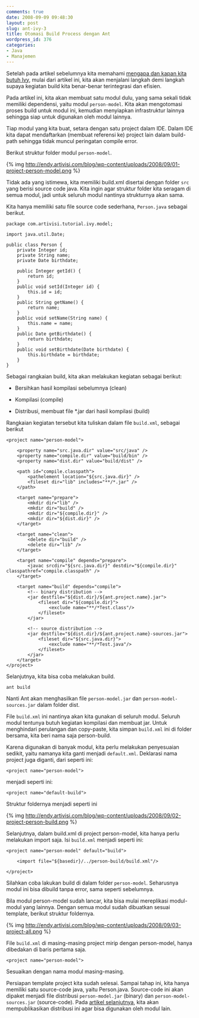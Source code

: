 ```yaml
---
comments: true
date: 2008-09-09 09:48:30
layout: post
slug: ant-ivy-3
title: Otomasi Build Process dengan Ant
wordpress_id: 376
categories:
- Java
- Manajemen
---
```


Setelah pada artikel sebelumnya kita memahami [mengapa dan kapan kita butuh Ivy](http://endy.artivisi.com/blog/java/ant-ivy-2), mulai dari artikel ini, kita akan menjalani langkah demi langkah supaya kegiatan build kita benar-benar terintegrasi dan efisien. 

Pada artikel ini, kita akan membuat satu modul dulu, yang sama sekali tidak memiliki dependensi, yaitu modul `person-model`.
Kita akan mengotomasi proses build untuk modul ini, kemudian menyiapkan infrastruktur lainnya sehingga siap untuk digunakan oleh modul lainnya. 

Tiap modul yang kita buat, setara dengan satu project dalam IDE. Dalam IDE kita dapat mendaftarkan (membuat referensi ke) project lain dalam build-path sehingga tidak muncul peringatan compile error.



Berikut struktur folder modul `person-model`. 

{% img http://endy.artivisi.com/blog/wp-content/uploads/2008/09/01-project-person-model.png  %}

Tidak ada yang istimewa, kita memiliki build.xml disertai dengan folder `src` yang berisi source code java. Kita ingin agar struktur folder kita seragam di semua modul, jadi untuk seluruh modul nantinya strukturnya akan sama.

Kita hanya memiliki satu file source code sederhana, `Person.java` sebagai berikut. 


    
    
    package com.artivisi.tutorial.ivy.model;
    
    import java.util.Date;
    
    public class Person {
    	private Integer id;
    	private String name;
    	private Date birthdate;
    	
    	public Integer getId() {
    		return id;
    	}
    	public void setId(Integer id) {
    		this.id = id;
    	}
    	public String getName() {
    		return name;
    	}
    	public void setName(String name) {
    		this.name = name;
    	}
    	public Date getBirthdate() {
    		return birthdate;
    	}
    	public void setBirthdate(Date birthdate) {
    		this.birthdate = birthdate;
    	}	
    }
    



Sebagai rangkaian build, kita akan melakukan kegiatan sebagai berikut: 



	
  * Bersihkan hasil kompilasi sebelumnya (clean)

	
  * Kompilasi (compile)

	
  * Distribusi, membuat file *.jar dari hasil kompilasi (build)



Rangkaian kegiatan tersebut kita tuliskan dalam file `build.xml`, sebagai berikut


    
    
    <project name="person-model">
    	
    	<property name="src.java.dir" value="src/java" />
    	<property name="compile.dir" value="build/bin" />
    	<property name="dist.dir" value="build/dist" />
    
    	<path id="compile.classpath">
    		<pathelement location="${src.java.dir}" />
    		<fileset dir="lib" includes="**/*.jar" />
    	</path>
    
    	<target name="prepare">
    		<mkdir dir="lib" />
    		<mkdir dir="build" />
    		<mkdir dir="${compile.dir}" />
    		<mkdir dir="${dist.dir}" />
    	</target>
    
    	<target name="clean">
    		<delete dir="build" />
    		<delete dir="lib" />
    	</target>
    
    	<target name="compile" depends="prepare">
    		<javac srcdir="${src.java.dir}" destdir="${compile.dir}" classpathref="compile.classpath" />
    	</target>
    
    	<target name="build" depends="compile">
    		<!-- binary distribution -->
    		<jar destfile="${dist.dir}/${ant.project.name}.jar">
    			<fileset dir="${compile.dir}">
    				<exclude name="**/*Test.class"/>
    			</fileset>
    		</jar>
    		
    		<!-- source distribution -->
    		<jar destfile="${dist.dir}/${ant.project.name}-sources.jar">
    			<fileset dir="${src.java.dir}">
    				<exclude name="**/*Test.java"/>
    			</fileset>
    		</jar>
    	</target>
    </project>
    



Selanjutnya, kita bisa coba melakukan build. 

    
    
    ant build
    


Nanti Ant akan menghasilkan file `person-model.jar` dan `person-model-sources.jar` dalam folder dist.

File `build.xml` ini nantinya akan kita gunakan di seluruh modul. Seluruh modul tentunya butuh kegiatan kompilasi dan membuat jar. Untuk menghindari perulangan dan copy-paste, kita simpan `build.xml` ini di folder bersama, kita beri nama saja person-build. 

Karena digunakan di banyak modul, kita perlu melakukan penyesuaian sedikit, yaitu namanya kita ganti menjadi `default.xml`. Deklarasi nama project juga diganti, dari seperti ini: 


    
    
    <project name="person-model">
    



menjadi seperti ini: 


    
    
    <project name="default-build">
    




Struktur foldernya menjadi seperti ini

{% img http://endy.artivisi.com/blog/wp-content/uploads/2008/09/02-project-person-build.png  %}

Selanjutnya, dalam build.xml di project person-model, kita hanya perlu melakukan import saja. Isi `build.xml` menjadi seperti ini: 


    
    
    <project name="person-model" default="build">
    	
    	<import file="${basedir}/../person-build/build.xml"/>
    
    </project>
    



Silahkan coba lakukan build di dalam folder `person-model`. Seharusnya modul ini bisa dibuild tanpa error, sama seperti sebelumnya. 

Bila modul person-model sudah lancar, kita bisa mulai mereplikasi modul-modul yang lainnya. Dengan semua modul sudah dibuatkan sesuai template, berikut struktur foldernya. 


{% img http://endy.artivisi.com/blog/wp-content/uploads/2008/09/03-project-all.png  %}


File `build.xml` di masing-masing project mirip dengan person-model, hanya dibedakan di baris pertama saja. 


    
    
    <project name="person-model">
    



Sesuaikan dengan nama modul masing-masing. 

Persiapan template project kita sudah selesai. Sampai tahap ini, kita hanya memiliki satu source-code java, yaitu Person.java. Source-code ini akan dipaket menjadi file distribusi `person-model.jar` (binary) dan `person-model-sources.jar` (source-code). Pada [artikel selanjutnya](http://endy.artivisi.com/blog/java/ant-ivy-4/), kita akan mempublikasikan distribusi ini agar bisa digunakan oleh modul lain.
